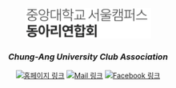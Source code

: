 <div align="center">
    <img src="/profile/logo.png" width="50%" alt="중앙대학교 서울캠퍼스 동아리연합회 로고"/>
    <h3><i>Chung-Ang University Club Association</i></h3>
    <div>
        <a href="https://cauclub.co.kr"><img src="https://img.shields.io/badge/homepage-%23172BF4.svg?style=for-the-badge&logo=googlehome&logoColor=white" alt="홈페이지 링크"/></a>
        <a href="mailto:cauclub@naver.com"><img src="https://img.shields.io/badge/mail-D14836?style=for-the-badge&logo=gmail&logoColor=white" alt="Mail 링크"/></a>
        <a href="https://facebook.com/cauclub"><img src="https://img.shields.io/badge/Facebook-%231877F2.svg?style=for-the-badge&logo=Facebook&logoColor=white" alt="Facebook 링크"/></a>
    </div>
</div>
